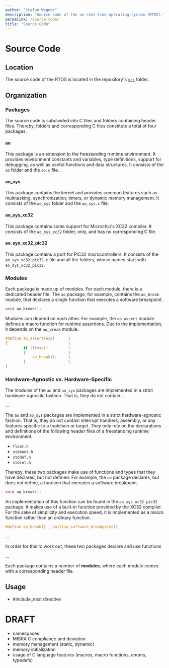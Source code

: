 ```yaml
---
author: "Stefan Wagner"
description: "Source code of the ao real-time operating system (RTOS)."
permalink: /source-code/
title: "Source Code"
---
```


# Source Code

## Location

The source code of the RTOS is located in the repository's [`src`](https://github.com/tinko26/ao/tree/main/src) folder. 

## Organization

### Packages

The source code is subdivided into C files and folders containing header files. Thereby, folders and corresponding C files constitute a total of four packages.

#### ao

This package is an extension to the freestanding runtime environment. It provides environment constants and variables, type definitions, support for debugging, as well as useful functions and data structures. It consists of the `ao` folder and the `ao.c` file.

#### ao_sys

This package contains the kernel and provides common features such as multitasking, synchronization, timers, or dynamic memory management. It consists of the `ao_sys` folder and the `ao_sys.c` file.

#### ao_sys_xc32

This package contains some support for Microchip's XC32 compiler. It consists of the `ao_sys_xc32` folder, only, and has no corresponding C file.

#### ao_sys_xc32_pic32

This package contains a port for PIC32 microcontrollers. It consists of the `ao_sys_xc32_pic32.c` file and all the folders, whose names start with `ao_sys_xc32_pic32`.

### Modules

Each package is made up of modules. For each module, there is a dedicated header file. The `ao` package, for example, contains the `ao_break` module, that declares a single function that executes a software breakpoint. 

```c
void ao_break();
```

Modules can depend on each other. For example, the `ao_assert` module defines a macro function for runtime assertions. Due to the implementation, it depends on the `ao_break` module.

```c
#define ao_assert(exp)      \
{                           \
        if (!(exp))         \
        {                   \
            ao_break();     \
        }                   \
}
```

### Hardware-Agnostic vs. Hardware-Specific

The modules of the `ao` and `ao_sys` packages are implemented in a strict hardware-agnostic fashion. That is, they do not contain...

...

The `ao` and `ao_sys` packages are implemented in a strict hardware-agnostic fashion. That is, they do not contain interrupt handlers, assembly, or any features specific to a toolchain or target. They only rely on the declarations and definitions of the following header files of a freestanding runtime environment.

- `float.h`
- `stdbool.h`
- `stddef.h`
- `stdint.h`

Thereby, these two packages make use of functions and types that they have declared, but not defined. For example, the `ao` package declares, but does not define, a function that executes a software breakpoint.

```c
void ao_break();
```

An implementation of this function can be found in the `ao_sys_xc32_pic32` package. It makes use of a built-in function provided by the XC32 compiler. For the sake of simplicity and execution speed, it is implemented as a macro function rather than an ordinary function.

```c
#define ao_break() __builtin_software_breakpoint()
```


...

In order for this to work out, these two packages declare and use functions

...

Each package contains a number of **modules**, where each module comes with a corresponding header file. 

## Usage

- #include_next directive

## 


# DRAFT

- namespaces
- MISRA C compliance and deviation
- memory management (static, dynamic)
- memory initialization
- usage of C language features (macros, macro functions, enums, typedefs)
